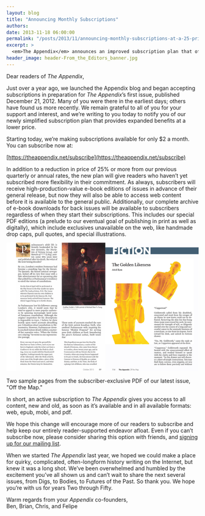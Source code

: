 ```yaml
---
layout: blog
title: "Announcing Monthly Subscriptions"
authors:
date: 2013-11-18 06:00:00
permalink: "/posts/2013/11/announcing-monthly-subscriptions-at-a-25-price-cut"
excerpt: >
  <em>The Appendix</em> announces an improved subscription plan that offers advance access to articles and a complete archive of e-books of our back issues at a 25% price cut.
header_image: header-From_the_Editors_banner.jpg
---
```

Dear readers of *The Appendix*,
 
Just over a year ago, we launched the Appendix blog and began accepting subscriptions in preparation for *The Appendix*’s first issue, published December 21, 2012. Many of you were there in the earliest days; others have found us more recently. We remain grateful to all of you for your support and interest, and we’re writing to you today to notify you of our newly simplified subscription plan that provides expanded benefits at a lower price.
 
Starting today, we’re making subscriptions available for only $2 a month. You can subscribe now at:

[https://theappendix.net/subscribe](https://theappendix.net/subscribe)

In addition to a reduction in price of 25% or more from our previous quarterly or annual rates, the new plan will give readers who haven’t yet subscribed more flexibility in their commitment. As always, subscribers will receive high-production-value e-book editions of issues in advance of their general release, but now they will also be able to access web content before it is available to the general public. Additionally, our complete archive of e-book downloads for back issues will be available to subscribers regardless of when they start their subscriptions. This includes our special PDF editions (a prelude to our eventual goal of publishing in print as well as digitally), which include exclusives unavailable on the web, like handmade drop caps, pull quotes, and special illustrations. 

<div class="inline-image">
  <a class="fancybox" href="/images/blog/2013/11/appendix_sample_PDFs-large.jpg">
    <img src="/images/blog/2013/11/appendix_sample_PDFs-medium.jpg" width="640" alt="PDF sample" />
  </a>
  <p class="caption">
    Two sample pages from the subscriber-exclusive PDF of our latest issue, "Off the Map."
  </p>
</div>

In short, an active subscription to *The Appendix* gives you access to all content, new and old, as soon as it’s available and in all available formats: web, epub, mobi, and pdf.

We hope this change will encourage more of our readers to subscribe and help keep our entirely reader-supported endeavor afloat. Even if you can’t subscribe now, please consider sharing this option with friends, and [signing up for our mailing list](http://theappendix.us5.list-manage.com/subscribe/post?u=dc41aa9d8c874eb91f0349bd1&id=f66c3c243d).

When we started *The Appendix* last year, we hoped we could make a place for quirky, complicated, often-longform history writing on the Internet, but knew it was a long shot. We’ve been overwhelmed and humbled by the excitement you’ve all shown us and can’t wait to share the next several issues, from Digs, to Bodies, to Futures of the Past. So thank you. We hope you’re with us for years Two through Fifty. 
 
Warm regards from your *Appendix* co-founders, <br>
Ben, Brian, Chris, and Felipe